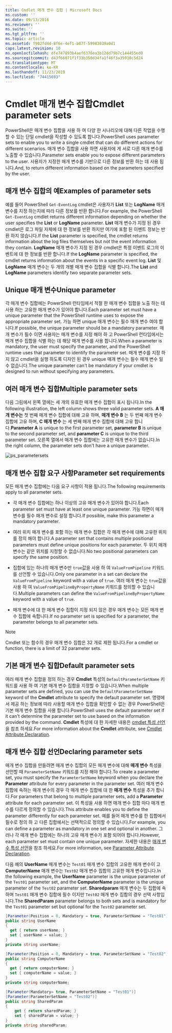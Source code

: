 ```yaml
---
title: Cmdlet 매개 변수 집합 | Microsoft Docs
ms.custom: ''
ms.date: 09/13/2016
ms.reviewer: ''
ms.suite: ''
ms.tgt_pltfrm: ''
ms.topic: article
ms.assetid: f902fd4d-8f6e-4ef1-b07f-59983039a0d1
caps.latest.revision: 10
ms.openlocfilehash: dfe747893b4aef6376ea3b12dd79b7c144455ed0
ms.sourcegitcommit: d43f66071f1f33b350d34fa1f46f3a35910c5d24
ms.translationtype: MT
ms.contentlocale: ko-KR
ms.lasthandoff: 11/23/2019
ms.locfileid: "74415693"
---
```

# <a name="cmdlet-parameter-sets"></a><span data-ttu-id="0cc52-102">Cmdlet 매개 변수 집합</span><span class="sxs-lookup"><span data-stu-id="0cc52-102">Cmdlet parameter sets</span></span>

<span data-ttu-id="0cc52-103">PowerShell은 매개 변수 집합을 사용 하 여 다양 한 시나리오에 대해 다른 작업을 수행할 수 있는 단일 cmdlet을 작성할 수 있도록 합니다.</span><span class="sxs-lookup"><span data-stu-id="0cc52-103">PowerShell uses parameter sets to enable you to write a single cmdlet that can do different actions for different scenarios.</span></span> <span data-ttu-id="0cc52-104">매개 변수 집합을 사용 하면 사용자에 게 서로 다른 매개 변수를 노출할 수 있습니다.</span><span class="sxs-lookup"><span data-stu-id="0cc52-104">Parameter sets enable you to expose different parameters to the user.</span></span> <span data-ttu-id="0cc52-105">사용자가 지정한 매개 변수를 기반으로 다른 정보를 반환 하는 데 사용 됩니다.</span><span class="sxs-lookup"><span data-stu-id="0cc52-105">And, to return different information based on the parameters specified by the user.</span></span>

## <a name="examples-of-parameter-sets"></a><span data-ttu-id="0cc52-106">매개 변수 집합의 예</span><span class="sxs-lookup"><span data-stu-id="0cc52-106">Examples of parameter sets</span></span>

<span data-ttu-id="0cc52-107">예를 들어 PowerShell `Get-EventLog` cmdlet은 사용자가 **List** 또는 **LogName** 매개 변수를 지정 하는지에 따라 다른 정보를 반환 합니다.</span><span class="sxs-lookup"><span data-stu-id="0cc52-107">For example, the PowerShell `Get-EventLog` cmdlet returns different information depending on whether the user specifies the **List** or **LogName** parameter.</span></span> <span data-ttu-id="0cc52-108">**List** 매개 변수가 지정 된 경우 cmdlet은 로그 파일 자체에 대 한 정보를 반환 하지만 여기에 포함 된 이벤트 정보는 반환 하지 않습니다.</span><span class="sxs-lookup"><span data-stu-id="0cc52-108">If the **List** parameter is specified, the cmdlet returns information about the log files themselves but not the event information they contain.</span></span> <span data-ttu-id="0cc52-109">**LogName** 매개 변수가 지정 된 경우 cmdlet은 특정 이벤트 로그의 이벤트에 대 한 정보를 반환 합니다.</span><span class="sxs-lookup"><span data-stu-id="0cc52-109">If the **LogName** parameter is specified, the cmdlet returns information about the events in a specific event log.</span></span> <span data-ttu-id="0cc52-110">**List** 및 **LogName** 매개 변수는 두 개의 개별 매개 변수 집합을 식별 합니다.</span><span class="sxs-lookup"><span data-stu-id="0cc52-110">The **List** and **LogName** parameters identify two separate parameter sets.</span></span>

## <a name="unique-parameter"></a><span data-ttu-id="0cc52-111">Unique 매개 변수</span><span class="sxs-lookup"><span data-stu-id="0cc52-111">Unique parameter</span></span>

<span data-ttu-id="0cc52-112">각 매개 변수 집합에는 PowerShell 런타임에서 적절 한 매개 변수 집합을 노출 하는 데 사용 하는 고유한 매개 변수가 있어야 합니다.</span><span class="sxs-lookup"><span data-stu-id="0cc52-112">Each parameter set must have a unique parameter that the PowerShell runtime uses to expose the appropriate parameter set.</span></span> <span data-ttu-id="0cc52-113">가능 하면 unique 매개 변수는 필수 매개 변수 여야 합니다.</span><span class="sxs-lookup"><span data-stu-id="0cc52-113">If possible, the unique parameter should be a mandatory parameter.</span></span> <span data-ttu-id="0cc52-114">매개 변수가 필수 이면 사용자는 매개 변수를 지정 해야 하 고 PowerShell 런타임에서는 매개 변수 집합을 식별 하는 데 해당 매개 변수를 사용 합니다.</span><span class="sxs-lookup"><span data-stu-id="0cc52-114">When a parameter is mandatory, the user must specify the parameter, and the PowerShell runtime uses that parameter to identify the parameter set.</span></span> <span data-ttu-id="0cc52-115">매개 변수를 지정 하지 않고 cmdlet을 실행 하도록 디자인 된 경우 unique 매개 변수는 필수 매개 변수 일 수 없습니다.</span><span class="sxs-lookup"><span data-stu-id="0cc52-115">The unique parameter can't be mandatory if your cmdlet is designed to run without specifying any parameters.</span></span>

## <a name="multiple-parameter-sets"></a><span data-ttu-id="0cc52-116">여러 매개 변수 집합</span><span class="sxs-lookup"><span data-stu-id="0cc52-116">Multiple parameter sets</span></span>

<span data-ttu-id="0cc52-117">다음 그림에서 왼쪽 열에는 세 개의 유효한 매개 변수 집합이 표시 됩니다.</span><span class="sxs-lookup"><span data-stu-id="0cc52-117">In the following illustration, the left column shows three valid parameter sets.</span></span> <span data-ttu-id="0cc52-118">**A 매개 변수는** 첫 번째 매개 변수 집합에 대해 고유 하며, **매개 변수 B** 는 두 번째 매개 변수 집합에 고유 하며, **C 매개 변수** 는 세 번째 매개 변수 집합에 대해 고유 합니다.</span><span class="sxs-lookup"><span data-stu-id="0cc52-118">**Parameter A** is unique to the first parameter set, **parameter B** is unique to the second parameter set, and **parameter C** is unique to the third parameter set.</span></span> <span data-ttu-id="0cc52-119">오른쪽 열에서 매개 변수 집합에는 고유한 매개 변수가 없습니다.</span><span class="sxs-lookup"><span data-stu-id="0cc52-119">In the right column, the parameter sets don't have a unique parameter.</span></span>

![ps_parametersets](../media/ps-parametersets.gif)

## <a name="parameter-set-requirements"></a><span data-ttu-id="0cc52-121">매개 변수 집합 요구 사항</span><span class="sxs-lookup"><span data-stu-id="0cc52-121">Parameter set requirements</span></span>

<span data-ttu-id="0cc52-122">모든 매개 변수 집합에는 다음 요구 사항이 적용 됩니다.</span><span class="sxs-lookup"><span data-stu-id="0cc52-122">The following requirements apply to all parameter sets.</span></span>

- <span data-ttu-id="0cc52-123">각 매개 변수 집합에는 하나 이상의 고유 매개 변수가 있어야 합니다.</span><span class="sxs-lookup"><span data-stu-id="0cc52-123">Each parameter set must have at least one unique parameter.</span></span> <span data-ttu-id="0cc52-124">가능 하면이 매개 변수를 필수 매개 변수로 설정 합니다.</span><span class="sxs-lookup"><span data-stu-id="0cc52-124">If possible, make this parameter a mandatory parameter.</span></span>

- <span data-ttu-id="0cc52-125">여러 위치 매개 변수를 포함 하는 매개 변수 집합은 각 매개 변수에 대해 고유한 위치를 정의 해야 합니다.</span><span class="sxs-lookup"><span data-stu-id="0cc52-125">A parameter set that contains multiple positional parameters must define unique positions for each parameter.</span></span> <span data-ttu-id="0cc52-126">두 위치 매개 변수는 같은 위치를 지정할 수 없습니다.</span><span class="sxs-lookup"><span data-stu-id="0cc52-126">No two positional parameters can specify the same position.</span></span>

- <span data-ttu-id="0cc52-127">집합에 있는 하나의 매개 변수만 `true`값을 사용 하 여 `ValueFromPipeline` 키워드를 선언할 수 있습니다.</span><span class="sxs-lookup"><span data-stu-id="0cc52-127">Only one parameter in a set can declare the `ValueFromPipeline` keyword with a value of `true`.</span></span>
  <span data-ttu-id="0cc52-128">여러 매개 변수는 `true`값을 사용 하 여 `ValueFromPipelineByPropertyName` 키워드를 정의할 수 있습니다.</span><span class="sxs-lookup"><span data-stu-id="0cc52-128">Multiple parameters can define the `ValueFromPipelineByPropertyName` keyword with a value of `true`.</span></span>

- <span data-ttu-id="0cc52-129">매개 변수에 대 한 매개 변수 집합이 지정 되지 않은 경우 매개 변수는 모든 매개 변수 집합에 속합니다.</span><span class="sxs-lookup"><span data-stu-id="0cc52-129">If no parameter set is specified for a parameter, the parameter belongs to all parameter sets.</span></span>

> [!NOTE]
> <span data-ttu-id="0cc52-130">Cmdlet 또는 함수의 경우 매개 변수 집합은 32 개로 제한 됩니다.</span><span class="sxs-lookup"><span data-stu-id="0cc52-130">For a cmdlet or function, there is a limit of 32 parameter sets.</span></span>

## <a name="default-parameter-sets"></a><span data-ttu-id="0cc52-131">기본 매개 변수 집합</span><span class="sxs-lookup"><span data-stu-id="0cc52-131">Default parameter sets</span></span>

<span data-ttu-id="0cc52-132">여러 매개 변수 집합을 정의 하는 경우 **Cmdlet** 특성의 `DefaultParameterSetName` 키워드를 사용 하 여 기본 매개 변수 집합을 지정할 수 있습니다.</span><span class="sxs-lookup"><span data-stu-id="0cc52-132">When multiple parameter sets are defined, you can use the `DefaultParameterSetName` keyword of the **Cmdlet** attribute to specify the default parameter set.</span></span> <span data-ttu-id="0cc52-133">명령에서 제공 하는 정보에 따라 사용할 매개 변수 집합을 확인할 수 없는 경우 PowerShell은 기본 매개 변수 집합을 사용 합니다.</span><span class="sxs-lookup"><span data-stu-id="0cc52-133">PowerShell uses the default parameter set if it can't determine the parameter set to use based on the information provided by the command.</span></span> <span data-ttu-id="0cc52-134">**Cmdlet** 특성에 대 한 자세한 내용은 [cmdlet 특성 선언](./cmdlet-attribute-declaration.md)을 참조 하세요.</span><span class="sxs-lookup"><span data-stu-id="0cc52-134">For more information about the **Cmdlet** attribute, see [Cmdlet Attribute Declaration](./cmdlet-attribute-declaration.md).</span></span>

## <a name="declaring-parameter-sets"></a><span data-ttu-id="0cc52-135">매개 변수 집합 선언</span><span class="sxs-lookup"><span data-stu-id="0cc52-135">Declaring parameter sets</span></span>

<span data-ttu-id="0cc52-136">매개 변수 집합을 만들려면 매개 변수 집합의 모든 매개 변수에 대해 **매개 변수** 특성을 선언할 때 `ParameterSetName` 키워드를 지정 해야 합니다.</span><span class="sxs-lookup"><span data-stu-id="0cc52-136">To create a parameter set, you must specify the `ParameterSetName` keyword when you declare the **Parameter** attribute for every parameter in the parameter set.</span></span> <span data-ttu-id="0cc52-137">여러 매개 변수 집합에 속하는 매개 변수의 경우 각 매개 변수 집합에 대 한 **매개 변수** 특성을 추가 합니다.</span><span class="sxs-lookup"><span data-stu-id="0cc52-137">For parameters that belong to multiple parameter sets, add a **Parameter** attribute for each parameter set.</span></span> <span data-ttu-id="0cc52-138">이 특성을 사용 하면 매개 변수 집합 마다 매개 변수를 다르게 정의할 수 있습니다.</span><span class="sxs-lookup"><span data-stu-id="0cc52-138">This attribute enables you to define the parameter differently for each parameter set.</span></span> <span data-ttu-id="0cc52-139">예를 들어 매개 변수를 한 집합에서 필수로 정의 하 고 다른 집합에서는 선택적으로 정의할 수 있습니다.</span><span class="sxs-lookup"><span data-stu-id="0cc52-139">For example, you can define a parameter as mandatory in one set and optional in another.</span></span> <span data-ttu-id="0cc52-140">그러나 각 매개 변수 집합에는 하나의 고유 매개 변수가 포함 되어야 합니다.</span><span class="sxs-lookup"><span data-stu-id="0cc52-140">However, each parameter set must contain one unique parameter.</span></span> <span data-ttu-id="0cc52-141">자세한 내용은 [매개 변수 특성 선언](parameter-attribute-declaration.md)을 참조 하세요.</span><span class="sxs-lookup"><span data-stu-id="0cc52-141">For more information, see [Parameter Attribute Declaration](parameter-attribute-declaration.md).</span></span>

<span data-ttu-id="0cc52-142">다음 예의 **UserName** 매개 변수는 `Test01` 매개 변수 집합의 고유한 매개 변수이 고 **ComputerName** 매개 변수는 `Test02` 매개 변수 집합의 고유한 매개 변수입니다.</span><span class="sxs-lookup"><span data-stu-id="0cc52-142">In the following example, the **UserName** parameter is the unique parameter of the `Test01` parameter set, and the **ComputerName** parameter is the unique parameter of the `Test02` parameter set.</span></span> <span data-ttu-id="0cc52-143">**Sharedparam** 매개 변수는 두 집합에 속하며 `Test01` 매개 변수 집합에 필수 이지만 `Test02` 매개 변수 집합의 경우 선택 사항입니다.</span><span class="sxs-lookup"><span data-stu-id="0cc52-143">The **SharedParam** parameter belongs to both sets and is mandatory for the `Test01` parameter set but optional for the `Test02` parameter set.</span></span>

```csharp
[Parameter(Position = 0, Mandatory = true, ParameterSetName = "Test01")]
public string UserName
{
  get { return userName; }
  set { userName = value; }
}
private string userName;

[Parameter(Position = 0, Mandatory = true, ParameterSetName = "Test02")]
public string ComputerName
{
  get { return computerName; }
  set { computerName = value; }
}
private string computerName;

[Parameter(Mandatory= true, ParameterSetName = "Test01")]
[Parameter(ParameterSetName = "Test02")]
public string SharedParam
{
    get { return sharedParam; }
    set { sharedParam = value; }
}
private string sharedParam;
```
